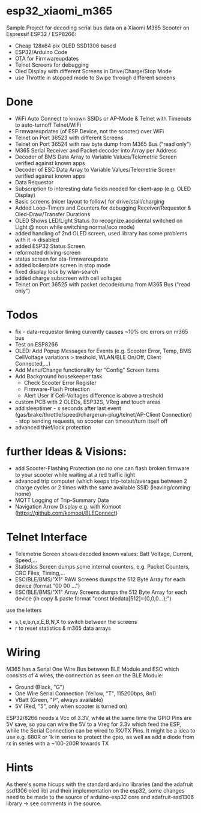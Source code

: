 # esp32_xiaomi_m365
Sample Project for decoding serial bus data on a Xiaomi M365 Scooter on Espressif ESP32 / ESP8266:
- Cheap 128x64 pix OLED SSD1306 based
- ESP32/Arduino Code
- OTA for Firmwareupdates
- Telnet Screens for debugging
- Oled Display with different Screens in Drive/Charge/Stop Mode
- use Throttle in stopped mode to Swipe through different screens

# Done
- WiFi Auto Connect to known SSIDs or AP-Mode & Telnet with Timeouts to auto-turnoff Telnet/WiFi
- Firmwareupdates (of ESP Device, not the scooter) over WiFi
- Telnet on Port 36523 with different Screens
- Telnet on Port 36524 with raw byte dump from M365 Bus ("read only")
- M365 Serial Receiver and Packet decoder into Array per Address
- Decoder of BMS Data Array to Variable Values/Telemetrie Screen verified against known apps
- Decoder of ESC Data Array to Variable Values/Telemetrie Screen verified against known apps
- Data Requestor
- Subscription to interesting data fields needed for client-app (e.g. OLED Display)
- Basic screens (nicer layout to follow) for drive/stall/charging
- Added Loop-Timers and Counters for debugging Receiver/Requestor & Oled-Draw/Transfer Durations
- OLED Shows LED/Light Status (to recognize accidental switched on Light @ noon while switching normal/eco mode)
- added handling of 2nd OLED screen, used library has some problems with it -> disabled
- added ESP32 Status Screen
- reformated driving-screen
- status screen for ota-firmwareupdate
- added boilerplate screen in stop mode
- fixed display lock by wlan-search
- added charge subscreen with cell voltages
- Telnet on Port 36525 with packet decode/dump from M365 Bus ("read only")


# Todos
 - fix - data-requestor timing currently causes ~10% crc errors on m365 bus
 - Test on ESP8266
 - OLED: Add Popup Messages for Events (e.g. Scooter Error, Temp, BMS CellVoltage variations > treshold, WLAN/BLE On/Off, Client Connected,...)
 - Add Menu/Change functionality for "Config" Screen Items
 - Add Background housekeeper task 
   - Check Scooter Error Register
   - Firmware-Flash Protection
   - Alert User if Cell-Voltages difference is above a treshold
 - custom PCB with 2 OLEDs, ESP32S, VReg and touch areas
 - add sleeptimer - x seconds after last event (gas/brake/throttle/speed/chargerun-plug/telnet/AP-Client Connection) - stop sending  requests, so scooter can timeout/turn itself off
 - advanced thief/lock protection

# further Ideas & Visions:
 - add Scooter-Flashing Protection (so no one can flash broken firmware to your scooter while waiting at a red traffic light
 - advanced trip computer (which keeps trip-totals/averages between 2 charge cycles or 2 times with the same available SSID (leaving/coming home)
 - MQTT Logging of Trip-Summary Data
 - Navigation Arrow Display e.g. with Komoot (https://github.com/komoot/BLEConnect)
 
# Telnet Interface
 - Telemetrie Screen shows decoded known values: Batt Voltage, Current, Speed,... 
 - Statistics Screen dumps some internal counters, e.g. Packet Counters, CRC Files, Timing,...
 - ESC/BLE/BMS/"X1" RAW Screens dumps the 512 Byte Array for each device (format "00 00 ...")
 - ESC/BLE/BMS/"X1" Array Screens dumps the 512 Byte Array for each device (in copy & paste format "const bledata[512]={0,0,0...};")

use the letters
 - s,t,e,b,n,x,E,B,N,X to switch between the screens
 - r to reset statistics & m365 data arrays


# Wiring
M365 has a Serial One Wire Bus between BLE Module and ESC which consists of 4 wires, the connection as seen on the BLE Module:
- Ground  (Black, "G")
- One Wire Serial Connection (Yellow, "T", 115200bps, 8n1)
- VBatt (Green, "P", always available)
- 5V (Red, "5", only when scooter is turned on)

ESP32/8266 needs a Vcc of 3.3V, while at the same time the GPIO Pins are 5V save, so you can wire the 5V to a Vreg for 3.3v which feed the ESP, while the Serial Connection can be wired to RX/TX Pins.
It might be a idea to use e.g. 680R or 1k in series to protect the gpio, as well as add a diode from rx in series with a ~100-200R towards TX

# Hints
As there's some hicups with the standard arduino libraries (and the adafruit ssd1306 oled lib) and their implementation on the esp32, some changes need to be made to the source of arduino-esp32 core and adafruit-ssd1306 library -> see comments in the source.

